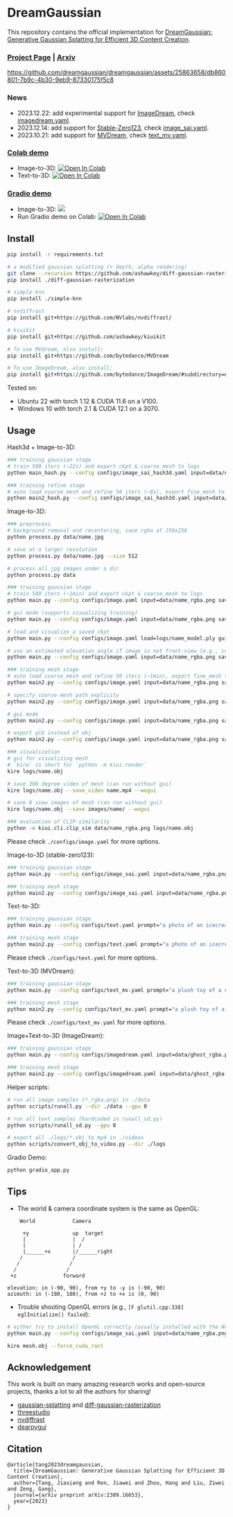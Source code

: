 # DreamGaussian

This repository contains the official implementation for [DreamGaussian: Generative Gaussian Splatting for Efficient 3D Content Creation](https://arxiv.org/abs/2309.16653).

### [Project Page](https://dreamgaussian.github.io) | [Arxiv](https://arxiv.org/abs/2309.16653)

https://github.com/dreamgaussian/dreamgaussian/assets/25863658/db860801-7b9c-4b30-9eb9-87330175f5c8

### News

- 2023.12.22: add experimental support for [ImageDream](https://github.com/bytedance/ImageDream), check [imagedream.yaml](./configs/image_sai.yaml).
- 2023.12.14: add support for [Stable-Zero123](https://stability.ai/news/stable-zero123-3d-generation), check [image_sai.yaml](./configs/image_sai.yaml).
- 2023.10.21: add support for [MVDream](https://github.com/bytedance/MVDream), check [text_mv.yaml](./configs/text_mv.yaml).

### [Colab demo](https://github.com/camenduru/dreamgaussian-colab)

- Image-to-3D: [![Open In Colab](https://colab.research.google.com/assets/colab-badge.svg)](https://colab.research.google.com/drive/1sLpYmmLS209-e5eHgcuqdryFRRO6ZhFS?usp=sharing)
- Text-to-3D: [![Open In Colab](https://colab.research.google.com/assets/colab-badge.svg)](https://colab.research.google.com/github/camenduru/dreamgaussian-colab/blob/main/dreamgaussian_colab.ipynb)

### [Gradio demo](https://huggingface.co/spaces/jiawei011/dreamgaussian)

- Image-to-3D: <a href="https://huggingface.co/spaces/jiawei011/dreamgaussian"><img src="https://img.shields.io/badge/%F0%9F%A4%97%20Gradio%20Demo-Huggingface-orange"></a>
- Run Gradio demo on Colab: [![Open In Colab](https://colab.research.google.com/assets/colab-badge.svg)](https://colab.research.google.com/drive/1owXJthskHoVXBNvxUB0Bg0JP2Rc7QsTe?usp=sharing)

## Install

```bash
pip install -r requirements.txt

# a modified gaussian splatting (+ depth, alpha rendering)
git clone --recursive https://github.com/ashawkey/diff-gaussian-rasterization
pip install ./diff-gaussian-rasterization

# simple-knn
pip install ./simple-knn

# nvdiffrast
pip install git+https://github.com/NVlabs/nvdiffrast/

# kiuikit
pip install git+https://github.com/ashawkey/kiuikit

# To use MVdream, also install:
pip install git+https://github.com/bytedance/MVDream

# To use ImageDream, also install:
pip install git+https://github.com/bytedance/ImageDream/#subdirectory=extern/ImageDream
```

Tested on:

- Ubuntu 22 with torch 1.12 & CUDA 11.6 on a V100.
- Windows 10 with torch 2.1 & CUDA 12.1 on a 3070.

## Usage

Hash3d + Image-to-3D:
```bash
### training gaussian stage
# train 500 iters (~22s) and export ckpt & coarse_mesh to logs
python main_hash.py --config configs/image_sai_hash3d.yaml input=data/name_rgba.png save_path=name

### training refine stage
# auto load coarse_mesh and refine 50 iters (~8s), export fine_mesh to logs
python main2_hash.py --config configs/image_sai_hash3d.yaml input=data/name_rgba.png save_path=name
```

Image-to-3D:

```bash
### preprocess
# background removal and recentering, save rgba at 256x256
python process.py data/name.jpg

# save at a larger resolution
python process.py data/name.jpg --size 512

# process all jpg images under a dir
python process.py data

### training gaussian stage
# train 500 iters (~1min) and export ckpt & coarse_mesh to logs
python main.py --config configs/image.yaml input=data/name_rgba.png save_path=name

# gui mode (supports visualizing training)
python main.py --config configs/image.yaml input=data/name_rgba.png save_path=name gui=True

# load and visualize a saved ckpt
python main.py --config configs/image.yaml load=logs/name_model.ply gui=True

# use an estimated elevation angle if image is not front-view (e.g., common looking-down image can use -30)
python main.py --config configs/image.yaml input=data/name_rgba.png save_path=name elevation=-30

### training mesh stage
# auto load coarse_mesh and refine 50 iters (~1min), export fine_mesh to logs
python main2.py --config configs/image.yaml input=data/name_rgba.png save_path=name

# specify coarse mesh path explicity
python main2.py --config configs/image.yaml input=data/name_rgba.png save_path=name mesh=logs/name_mesh.obj

# gui mode
python main2.py --config configs/image.yaml input=data/name_rgba.png save_path=name gui=True

# export glb instead of obj
python main2.py --config configs/image.yaml input=data/name_rgba.png save_path=name mesh_format=glb

### visualization
# gui for visualizing mesh
# `kire` is short for `python -m kiui.render`
kire logs/name.obj

# save 360 degree video of mesh (can run without gui)
kire logs/name.obj --save_video name.mp4 --wogui

# save 8 view images of mesh (can run without gui)
kire logs/name.obj --save images/name/ --wogui

### evaluation of CLIP-similarity
python -m kiui.cli.clip_sim data/name_rgba.png logs/name.obj
```

Please check `./configs/image.yaml` for more options.

Image-to-3D (stable-zero123):

```bash
### training gaussian stage
python main.py --config configs/image_sai.yaml input=data/name_rgba.png save_path=name

### training mesh stage
python main2.py --config configs/image_sai.yaml input=data/name_rgba.png save_path=name
```

Text-to-3D:

```bash
### training gaussian stage
python main.py --config configs/text.yaml prompt="a photo of an icecream" save_path=icecream

### training mesh stage
python main2.py --config configs/text.yaml prompt="a photo of an icecream" save_path=icecream
```

Please check `./configs/text.yaml` for more options.

Text-to-3D (MVDream):

```bash
### training gaussian stage
python main.py --config configs/text_mv.yaml prompt="a plush toy of a corgi nurse" save_path=corgi_nurse

### training mesh stage
python main2.py --config configs/text_mv.yaml prompt="a plush toy of a corgi nurse" save_path=corgi_nurse
```

Please check `./configs/text_mv.yaml` for more options.

Image+Text-to-3D (ImageDream):

```bash
### training gaussian stage
python main.py --config configs/imagedream.yaml input=data/ghost_rgba.png prompt="a ghost eating hamburger" save_path=ghost

### training mesh stage
python main2.py --config configs/imagedream.yaml input=data/ghost_rgba.png prompt="a ghost eating hamburger" save_path=ghost
```

Helper scripts:

```bash
# run all image samples (*_rgba.png) in ./data
python scripts/runall.py --dir ./data --gpu 0

# run all text samples (hardcoded in runall_sd.py)
python scripts/runall_sd.py --gpu 0

# export all ./logs/*.obj to mp4 in ./videos
python scripts/convert_obj_to_video.py --dir ./logs
```

Gradio Demo:

```bash
python gradio_app.py
```

## Tips
* The world & camera coordinate system is the same as OpenGL:
```
    World            Camera        
  
     +y              up  target                                              
     |               |  /                                            
     |               | /                                                
     |______+x       |/______right                                      
    /                /         
   /                /          
  /                /           
 +z               forward           

elevation: in (-90, 90), from +y to -y is (-90, 90)
azimuth: in (-180, 180), from +z to +x is (0, 90)
```

* Trouble shooting OpenGL errors (e.g., `[F glutil.cpp:338] eglInitialize() failed`): 
```bash
# either try to install OpenGL correctly (usually installed with the Nvidia driver), or use force_cuda_rast:
python main.py --config configs/image_sai.yaml input=data/name_rgba.png save_path=name force_cuda_rast=True

kire mesh.obj --force_cuda_rast
```

## Acknowledgement

This work is built on many amazing research works and open-source projects, thanks a lot to all the authors for sharing!

- [gaussian-splatting](https://github.com/graphdeco-inria/gaussian-splatting) and [diff-gaussian-rasterization](https://github.com/graphdeco-inria/diff-gaussian-rasterization)
- [threestudio](https://github.com/threestudio-project/threestudio)
- [nvdiffrast](https://github.com/NVlabs/nvdiffrast)
- [dearpygui](https://github.com/hoffstadt/DearPyGui)

## Citation

```
@article{tang2023dreamgaussian,
  title={DreamGaussian: Generative Gaussian Splatting for Efficient 3D Content Creation},
  author={Tang, Jiaxiang and Ren, Jiawei and Zhou, Hang and Liu, Ziwei and Zeng, Gang},
  journal={arXiv preprint arXiv:2309.16653},
  year={2023}
}
```
